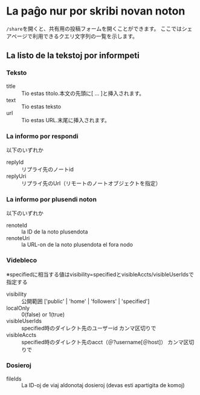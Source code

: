 # La paĝo nur por skribi novan noton
`/share`を開くと、共有用の投稿フォームを開くことができます。 ここではシェアページで利用できるクエリ文字列の一覧を示します。

## La listo de la tekstoj por informpeti
### Teksto

<dl>
<dt>title</dt>
<dd>Tio estas titolo.本文の先頭に[ … ]と挿入されます。</dd>
<dt>text</dt>
<dd>Tio estas teksto</dd>
<dt>url</dt>
<dd>Tio estas URL.末尾に挿入されます。</dd>
</dl>

### La  informo por respondi
以下のいずれか

<dl>
<dt>replyId</dt>
<dd>リプライ先のノートid</dd>
<dt>replyUri</dt>
<dd>リプライ先のUrl（リモートのノートオブジェクトを指定）</dd>
</dl>

### La informo por plusendi noton
以下のいずれか

<dl>
<dt>renoteId</dt>
<dd>la ID de la noto plusendota</dd>
<dt>renoteUri</dt>
<dd>la URL-on de la noto plusendota el fora nodo</dd>
</dl>

### Videbleco
※specifiedに相当する値はvisibility=specifiedとvisibleAccts/visibleUserIdsで指定する

<dl>
<dt>visibility</dt>
<dd>公開範囲 ['public' | 'home' | 'followers' | 'specified']</dd>
<dt>localOnly</dt>
<dd>0(false) or 1(true)</dd>
<dt>visibleUserIds</dt>
<dd>specified時のダイレクト先のユーザーid カンマ区切りで</dd>
<dt>visibleAccts</dt>
<dd>specified時のダイレクト先のacct（＠?username[＠host]） カンマ区切りで</dd>
</dl>

### Dosieroj
<dl>
<dt>fileIds</dt>
<dd>La ID-oj de viaj aldonotaj dosieroj (devas esti apartigita de komoj)</dd>
</dl>
